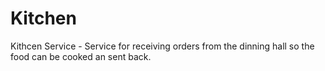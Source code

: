 # Kitchen

Kithcen Service - Service for receiving orders from the dinning hall so the food can be cooked an sent back.
